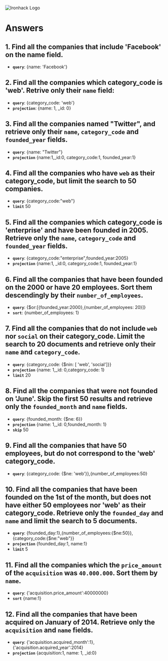 ![Ironhack Logo](https://i.imgur.com/1QgrNNw.png)

# Answers

## 1. Find all the companies that include 'Facebook' on the **name** field.

 - **`query`**: {name: 'Facebook'}
 
 ## 2. Find all the companies which **category_code** is 'web'. Retrive only their `name` field:

 - **`query`**: {category_code: 'web'}
 - **`projection`**: {name: 1, _id: 0}

## 3. Find all the companies named "Twitter", and retrieve only their `name`, `category_code` and `founded_year` fields.
 - **`query`**: {name: "Twitter"}
 - **`projection`** {name:1,_id:0, category_code:1, founded_year:1}


## 4. Find all the companies who have `web` as their **category_code**, but limit the search to 50 companies.
  - **`query`**: {category_code:"web"}
   - **`limit`** 50

## 5. Find all the companies which **category_code** is 'enterprise' and have been founded in 2005. Retrieve only the `name`, `category_code` and `founded_year` fields.

 - **`query`**: {category_code:"enterprise",founded_year:2005}
 - **`projection`** {name:1, _id:0, category_code:1, founded_year:1}


## 6. Find all the companies that have been **founded** on the 2000 or have 20 **employees**. Sort them descendingly by their `number_of_employees`.
  - **`query`**: {$or:[{founded_year:2000},{number_of_employees: 20}]}
   - **`sort`**: {number_of_employees: 1}


## 7. Find all the companies that do not include `web` nor `social` on their **category_code**. Limit the search to 20 documents and retrieve only their `name` and `category_code`.
 - **`query`**: {category_code: {$nin: [ 'web', 'social']}}
- **`projection`** {name: 1,_id: 0,category_code: 1}
 - **`limit`** 20

## 8. Find all the companies that were not **founded** on 'June'. Skip the first 50 results and retrieve only the `founded_month` and `name` fields.
 - **`query`**:  {founded_month: {$ne: 6}}
- **`projection`** {name: 1,_id: 0,founded_month: 1}
 - **`skip`** 50

## 9. Find all the companies that have 50 employees, but do not correspond to the 'web' **category_code**. 

 - **`query`**: {category_code: {$ne: 'web'}},{number_of_employees:50}

## 10. Find all the companies that have been founded on the 1st of the month, but does not have either 50 employees nor 'web' as their **category_code**. Retrieve only the `founded_day` and `name` and limit the search to 5 documents.
 - **`query`**: {founded_day:1},{number_of_employees:{$ne:50}},{category_code:{$ne:"web"}}
- **`projection`** {founded_day:1, name:1}
 - **`limit`** 5



## 11. Find all the companies which the `price_amount` of the `acquisition` was **`40.000.000`**. Sort them by `name`.

 - **`query`**: {'acquisition.price_amount':40000000}
 - **`sort`** {name:1}

## 12. Find all the companies that have been acquired on January of 2014. Retrieve only the `acquisition` and `name` fields.

 - **`query`**: {'acquisition.acquired_month':1},{'acquisition.acquired_year':2014}
- **`projection`** {acquisition:1, name: 1, _id:0}